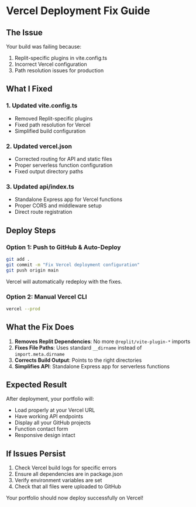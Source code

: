# Vercel Deployment Fix Guide

## The Issue
Your build was failing because:
1. Replit-specific plugins in vite.config.ts
2. Incorrect Vercel configuration
3. Path resolution issues for production

## What I Fixed

### 1. Updated vite.config.ts
- Removed Replit-specific plugins
- Fixed path resolution for Vercel
- Simplified build configuration

### 2. Updated vercel.json
- Corrected routing for API and static files
- Proper serverless function configuration
- Fixed output directory paths

### 3. Updated api/index.ts
- Standalone Express app for Vercel functions
- Proper CORS and middleware setup
- Direct route registration

## Deploy Steps

### Option 1: Push to GitHub & Auto-Deploy
```bash
git add .
git commit -m "Fix Vercel deployment configuration"
git push origin main
```
Vercel will automatically redeploy with the fixes.

### Option 2: Manual Vercel CLI
```bash
vercel --prod
```

## What the Fix Does

1. **Removes Replit Dependencies**: No more `@replit/vite-plugin-*` imports
2. **Fixes File Paths**: Uses standard `__dirname` instead of `import.meta.dirname`
3. **Corrects Build Output**: Points to the right directories
4. **Simplifies API**: Standalone Express app for serverless functions

## Expected Result

After deployment, your portfolio will:
- Load properly at your Vercel URL
- Have working API endpoints
- Display all your GitHub projects
- Function contact form
- Responsive design intact

## If Issues Persist

1. Check Vercel build logs for specific errors
2. Ensure all dependencies are in package.json
3. Verify environment variables are set
4. Check that all files were uploaded to GitHub

Your portfolio should now deploy successfully on Vercel!